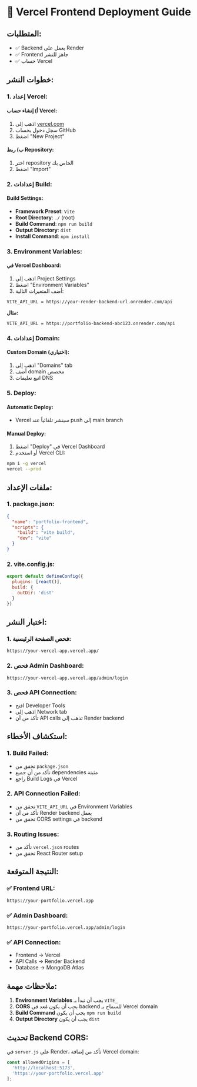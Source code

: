# 🚀 Vercel Frontend Deployment Guide

## المتطلبات:
- ✅ Backend يعمل على Render
- ✅ Frontend جاهز للنشر
- ✅ حساب Vercel

## خطوات النشر:

### 1. **إعداد Vercel:**

#### أ) إنشاء حساب Vercel:
1. اذهب إلى [vercel.com](https://vercel.com)
2. سجل دخول بحساب GitHub
3. اضغط "New Project"

#### ب) ربط Repository:
1. اختر repository الخاص بك
2. اضغط "Import"

### 2. **إعدادات Build:**

#### Build Settings:
- **Framework Preset**: `Vite`
- **Root Directory**: `./` (root)
- **Build Command**: `npm run build`
- **Output Directory**: `dist`
- **Install Command**: `npm install`

### 3. **Environment Variables:**

#### في Vercel Dashboard:
1. اذهب إلى Project Settings
2. اضغط "Environment Variables"
3. أضف المتغيرات التالية:

```
VITE_API_URL = https://your-render-backend-url.onrender.com/api
```

**مثال:**
```
VITE_API_URL = https://portfolio-backend-abc123.onrender.com/api
```

### 4. **إعدادات Domain:**

#### Custom Domain (اختياري):
1. اذهب إلى "Domains" tab
2. أضف domain مخصص
3. اتبع تعليمات DNS

### 5. **Deploy:**

#### Automatic Deploy:
- Vercel سينشر تلقائياً عند push إلى main branch

#### Manual Deploy:
1. اضغط "Deploy" في Vercel Dashboard
2. أو استخدم Vercel CLI:
```bash
npm i -g vercel
vercel --prod
```

## ملفات الإعداد:

### 1. **package.json:**
```json
{
  "name": "portfolio-frontend",
  "scripts": {
    "build": "vite build",
    "dev": "vite"
  }
}
```

### 2. **vite.config.js:**
```javascript
export default defineConfig({
  plugins: [react()],
  build: {
    outDir: 'dist'
  }
})
```



## اختبار النشر:

### 1. **فحص الصفحة الرئيسية:**
```
https://your-vercel-app.vercel.app/
```

### 2. **فحص Admin Dashboard:**
```
https://your-vercel-app.vercel.app/admin/login
```

### 3. **فحص API Connection:**
- افتح Developer Tools
- اذهب إلى Network tab
- تأكد من أن API calls تذهب إلى Render backend

## استكشاف الأخطاء:

### 1. **Build Failed:**
- تحقق من `package.json`
- تأكد من أن جميع dependencies مثبتة
- راجع Build Logs في Vercel

### 2. **API Connection Failed:**
- تحقق من `VITE_API_URL` في Environment Variables
- تأكد من أن Render backend يعمل
- تحقق من CORS settings في backend

### 3. **Routing Issues:**
- تأكد من `vercel.json` routes
- تحقق من React Router setup

## النتيجة المتوقعة:

### ✅ **Frontend URL:**
```
https://your-portfolio.vercel.app
```

### ✅ **Admin Dashboard:**
```
https://your-portfolio.vercel.app/admin/login
```

### ✅ **API Connection:**
- Frontend → Vercel
- API Calls → Render Backend
- Database → MongoDB Atlas

## ملاحظات مهمة:

1. **Environment Variables** يجب أن تبدأ بـ `VITE_`
2. **CORS** يجب أن يكون مُعد في backend للسماح بـ Vercel domain
3. **Build Command** يجب أن يكون `npm run build`
4. **Output Directory** يجب أن يكون `dist`

## تحديث Backend CORS:

في `server.js` على Render، تأكد من إضافة Vercel domain:

```javascript
const allowedOrigins = [
  'http://localhost:5173',
  'https://your-portfolio.vercel.app'
];
```
